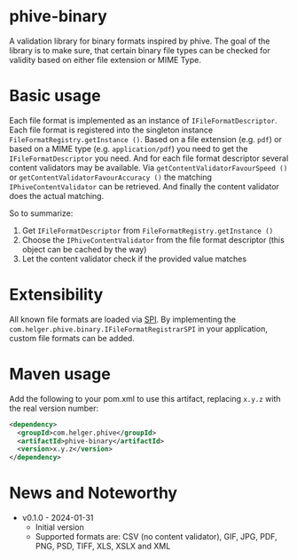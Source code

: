 # phive-binary

A validation library for binary formats inspired by phive.
The goal of the library is to make sure, that certain binary file types can be checked for validity based on either file extension or MIME Type.

# Basic usage

Each file format is implemented as an instance of `IFileFormatDescriptor`.
Each file format is registered into the singleton instance `FileFormatRegistry.getInstance ()`.
Based on a file extension (e.g. `pdf`) or based on a MIME type (e.g. `application/pdf`) you need to get the `IFileFormatDescriptor` you need.
And for each file format descriptor several content validators may be available.
Via `getContentValidatorFavourSpeed ()` or `getContentValidatorFavourAccuracy ()` the matching `IPhiveContentValidator` can be retrieved.
And finally the content validator does the actual matching.

So to summarize:
1. Get `IFileFormatDescriptor` from `FileFormatRegistry.getInstance ()`
1. Choose the `IPhiveContentValidator` from the file format descriptor (this object can be cached by the way) 
1. Let the content validator check if the provided value matches

# Extensibility

All known file formats are loaded via [SPI](https://docs.oracle.com/javase/tutorial/ext/basics/spi.html).
By implementing the `com.helger.phive.binary.IFileFormatRegistrarSPI` in your application, custom file formats can be added.

# Maven usage

Add the following to your pom.xml to use this artifact, replacing `x.y.z` with the real version number:

```xml
<dependency>
  <groupId>com.helger.phive</groupId>
  <artifactId>phive-binary</artifactId>
  <version>x.y.z</version>
</dependency>
```

# News and Noteworthy

* v0.1.0 - 2024-01-31
    * Initial version
    * Supported formats are: CSV (no content validator), GIF, JPG, PDF, PNG, PSD, TIFF, XLS, XSLX and XML
